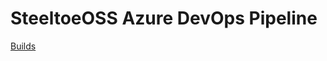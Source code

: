 # SteeltoeOSS Azure DevOps Pipeline

[Builds](https://dev.azure.com/SteeltoeOSS/Steeltoe/_build?definitionId=4)

